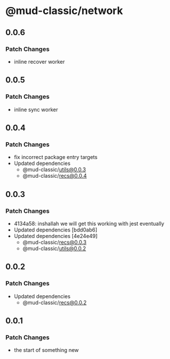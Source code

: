 # @mud-classic/network

## 0.0.6

### Patch Changes

- inline recover worker

## 0.0.5

### Patch Changes

- inline sync worker

## 0.0.4

### Patch Changes

- fix incorrect package entry targets
- Updated dependencies
  - @mud-classic/utils@0.0.3
  - @mud-classic/recs@0.0.4

## 0.0.3

### Patch Changes

- 4134a58: inshallah we will get this working with jest eventually
- Updated dependencies [bdd0ab6]
- Updated dependencies [4e24e49]
  - @mud-classic/recs@0.0.3
  - @mud-classic/utils@0.0.2

## 0.0.2

### Patch Changes

- Updated dependencies
  - @mud-classic/recs@0.0.2

## 0.0.1

### Patch Changes

- the start of something new
